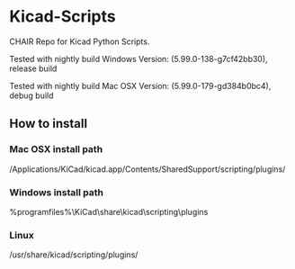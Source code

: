 # Kicad-Scripts

CHAIR Repo for Kicad Python Scripts.

Tested with nightly build Windows Version: (5.99.0-138-g7cf42bb30), release build

Tested with nightly build Mac OSX Version: (5.99.0-179-gd384b0bc4), debug build 

## How to install

### Mac OSX install path

/Applications/KiCad/kicad.app/Contents/SharedSupport/scripting/plugins/

### Windows install path 

%programfiles%\KiCad\share\kicad\scripting\plugins

### Linux

/usr/share/kicad/scripting/plugins/

